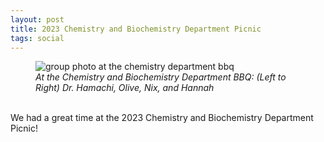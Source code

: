 ```yaml
---
layout: post
title: 2023 Chemistry and Biochemistry Department Picnic
tags: social
---
```


<figure>
  <img src="https://lesliehamachi.github.io/post_content/2023_05_19-Department-BBQ.webp" alt="group photo at the chemistry department bbq" title="group photo at the chemistry department bbq">
  <figcaption><em>At the Chemistry and Biochemistry Department BBQ: (Left to Right) Dr. Hamachi, Olive, Nix, and Hannah</em></figcaption>
</figure>
<br>
We had a great time at the 2023 Chemistry and Biochemistry Department Picnic!
